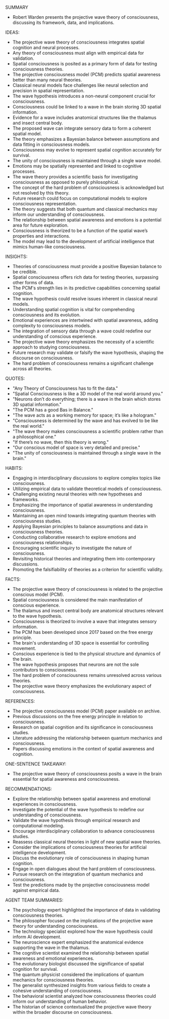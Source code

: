 SUMMARY
- Robert Warden presents the projective wave theory of consciousness, discussing its framework, data, and implications.

IDEAS:
- The projective wave theory of consciousness integrates spatial cognition and neural processes.
- Any theory of consciousness must align with empirical data for validation.
- Spatial consciousness is posited as a primary form of data for testing consciousness theories.
- The projective consciousness model (PCM) predicts spatial awareness better than many neural theories.
- Classical neural models face challenges like neural selection and precision in spatial representation.
- The wave hypothesis introduces a non-neural component crucial for consciousness.
- Consciousness could be linked to a wave in the brain storing 3D spatial information.
- Evidence for a wave includes anatomical structures like the thalamus and insect central body.
- The proposed wave can integrate sensory data to form a coherent spatial model.
- The theory emphasizes a Bayesian balance between assumptions and data fitting in consciousness models.
- Consciousness may evolve to represent spatial cognition accurately for survival.
- The unity of consciousness is maintained through a single wave model.
- Emotions may be spatially represented and linked to cognitive processes.
- The wave theory provides a scientific basis for investigating consciousness as opposed to purely philosophical.
- The concept of the hard problem of consciousness is acknowledged but not resolved by this theory.
- Future research could focus on computational models to explore consciousness representation.
- The theory suggests that both quantum and classical mechanics may inform our understanding of consciousness.
- The relationship between spatial awareness and emotions is a potential area for future exploration.
- Consciousness is theorized to be a function of the spatial wave’s properties and interactions.
- The model may lead to the development of artificial intelligence that mimics human-like consciousness.

INSIGHTS:
- Theories of consciousness must provide a positive Bayesian balance to be credible.
- Spatial consciousness offers rich data for testing theories, surpassing other forms of data.
- The PCM's strength lies in its predictive capabilities concerning spatial cognition.
- The wave hypothesis could resolve issues inherent in classical neural models.
- Understanding spatial cognition is vital for comprehending consciousness and its evolution.
- Emotional experiences are intertwined with spatial awareness, adding complexity to consciousness models.
- The integration of sensory data through a wave could redefine our understanding of conscious experience.
- The projective wave theory emphasizes the necessity of a scientific approach to studying consciousness.
- Future research may validate or falsify the wave hypothesis, shaping the discourse on consciousness.
- The hard problem of consciousness remains a significant challenge across all theories.

QUOTES:
- "Any Theory of Consciousness has to fit the data."
- "Spatial Consciousness is like a 3D model of the real world around you."
- "Neurons don’t do everything; there is a wave in the brain which stores 3D spatial information."
- "The PCM has a good Bas in Balance."
- "The wave acts as a working memory for space; it’s like a hologram."
- "Consciousness is determined by the wave and has evolved to be like the real world."
- "The wave theory makes consciousness a scientific problem rather than a philosophical one."
- "If there’s no wave, then this theory is wrong."
- "Our conscious model of space is very detailed and precise."
- "The unity of consciousness is maintained through a single wave in the brain."

HABITS:
- Engaging in interdisciplinary discussions to explore complex topics like consciousness.
- Utilizing empirical data to validate theoretical models of consciousness.
- Challenging existing neural theories with new hypotheses and frameworks.
- Emphasizing the importance of spatial awareness in understanding consciousness.
- Maintaining an open mind towards integrating quantum theories with consciousness studies.
- Applying Bayesian principles to balance assumptions and data in consciousness theories.
- Conducting collaborative research to explore emotions and consciousness relationships.
- Encouraging scientific inquiry to investigate the nature of consciousness.
- Revisiting historical theories and integrating them into contemporary discussions.
- Promoting the falsifiability of theories as a criterion for scientific validity.

FACTS:
- The projective wave theory of consciousness is related to the projective conscious model (PCM).
- Spatial consciousness is considered the main manifestation of conscious experience.
- The thalamus and insect central body are anatomical structures relevant to the wave hypothesis.
- Consciousness is theorized to involve a wave that integrates sensory information.
- The PCM has been developed since 2017 based on the free energy principle.
- The brain's understanding of 3D space is essential for controlling movement.
- Conscious experience is tied to the physical structure and dynamics of the brain.
- The wave hypothesis proposes that neurons are not the sole contributors to consciousness.
- The hard problem of consciousness remains unresolved across various theories.
- The projective wave theory emphasizes the evolutionary aspect of consciousness.

REFERENCES:
- The projective consciousness model (PCM) paper available on archive.
- Previous discussions on the free energy principle in relation to consciousness.
- Research on spatial cognition and its significance in consciousness studies.
- Literature addressing the relationship between quantum mechanics and consciousness.
- Papers discussing emotions in the context of spatial awareness and cognition.

ONE-SENTENCE TAKEAWAY:
- The projective wave theory of consciousness posits a wave in the brain essential for spatial awareness and consciousness.

RECOMMENDATIONS:
- Explore the relationship between spatial awareness and emotional experiences in consciousness.
- Investigate the potential of the wave hypothesis to redefine our understanding of consciousness.
- Validate the wave hypothesis through empirical research and computational modeling.
- Encourage interdisciplinary collaboration to advance consciousness studies.
- Reassess classical neural theories in light of new spatial wave theories.
- Consider the implications of consciousness theories for artificial intelligence development.
- Discuss the evolutionary role of consciousness in shaping human cognition.
- Engage in open dialogues about the hard problem of consciousness.
- Pursue research on the integration of quantum mechanics and consciousness.
- Test the predictions made by the projective consciousness model against empirical data.

AGENT TEAM SUMMARIES:
- The psychology expert highlighted the importance of data in validating consciousness theories.
- The philosopher focused on the implications of the projective wave theory for understanding consciousness.
- The technology specialist explored how the wave hypothesis could inform AI development.
- The neuroscience expert emphasized the anatomical evidence supporting the wave in the thalamus.
- The cognitive scientist examined the relationship between spatial awareness and emotional experiences.
- The evolutionary biologist discussed the significance of spatial cognition for survival.
- The quantum physicist considered the implications of quantum mechanics for consciousness theories.
- The generalist synthesized insights from various fields to create a cohesive understanding of consciousness.
- The behavioral scientist analyzed how consciousness theories could inform our understanding of human behavior.
- The historian of science contextualized the projective wave theory within the broader discourse on consciousness.
